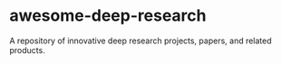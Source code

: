 # awesome-deep-research
A repository of innovative deep research projects, papers, and related products.
